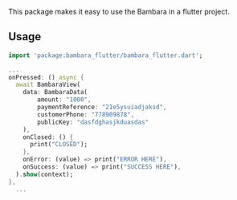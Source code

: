 <!--
This README describes the package. If you publish this package to pub.dev,
this README's contents appear on the landing page for your package.

For information about how to write a good package README, see the guide for
[writing package pages](https://dart.dev/guides/libraries/writing-package-pages).

For general information about developing packages, see the Dart guide for
[creating packages](https://dart.dev/guides/libraries/create-library-packages)
and the Flutter guide for
[developing packages and plugins](https://flutter.dev/developing-packages).
-->

This package makes it easy to use the Bambara in a flutter project.

## Usage

```dart
import 'package:bambara_flutter/bambara_flutter.dart';

...
onPressed: () async {
  await BambaraView(
    data: BambaraData(
        amount: "1000",
        paymentReference: "21e5ysuiadjaksd",
        customerPhone: "778909878",
        publicKey: "dasfdghasjkduasdas"
    ),
    onClosed: () {
      print("CLOSED");
    },
    onError: (value) => print("ERROR HERE"),
    onSuccess: (value) => print("SUCCESS HERE"),
  ).show(context);
},
  ...
```
